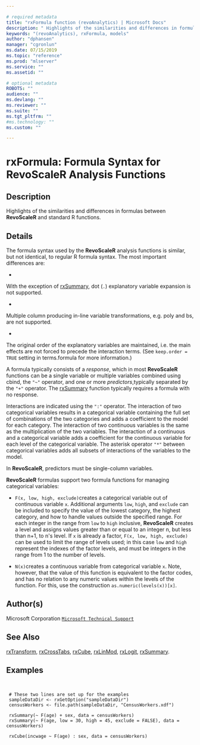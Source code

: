 ```yaml
--- 

# required metadata 
title: "rxFormula function (revoAnalytics) | Microsoft Docs" 
description: " Highlights of the similarities and differences in formulas between **RevoScaleR** and standard R functions. " 
keywords: "(revoAnalytics), rxFormula, models" 
author: "dphansen" 
manager: "cgronlun" 
ms.date: 07/15/2019
ms.topic: "reference" 
ms.prod: "mlserver" 
ms.service: "" 
ms.assetid: "" 

# optional metadata 
ROBOTS: "" 
audience: "" 
ms.devlang: "" 
ms.reviewer: "" 
ms.suite: "" 
ms.tgt_pltfrm: "" 
#ms.technology: "" 
ms.custom: "" 

--- 
```



 # rxFormula: Formula Syntax for RevoScaleR Analysis Functions 
 ## Description

Highlights of the similarities and differences in formulas between
**RevoScaleR** and standard R functions.


 ## Details

The formula syntax used by the **RevoScaleR** analysis functions is similar,
but not identical, to regular R formula syntax. The most important differences
are:


* 
 With the exception of [rxSummary](rxSummary.md), dot (`.`)
explanatory variable expansion is not supported.

* 
 Multiple column producing in-line variable transformations, e.g.
poly and bs, are not supported.

* 
 The original order of the explanatory variables are maintained, i.e.
the main effects are not forced to precede the interaction terms. (See
`keep.order = TRUE` setting in terms.formula for more
information.)



A formula typically consists of a *response*, which in most
**RevoScaleR** functions can be a single variable or multiple variables 
combined using cbind, the `"~"` operator, and one or 
more *predictors*,typically separated by the `"+"` operator.
The [rxSummary](rxSummary.md) function typically requires a formula with no 
response.

Interactions are indicated using the `":"` operator. The interaction of
two categorical variables results in a categorical variable containing the
full set of combinations of the two categories and adds a coefficient to the
model for each category. The interaction of two continuous variables is the
same as the multiplication of the two variables. The interaction of a
continuous and a categorical variable adds a coefficient for the continuous
variable for each level of the categorical variable. The asterisk operator
`"*"` between categorical variables adds all subsets of interactions of
the variables to the model.

In **RevoScaleR**, predictors must be single-column variables. 

**RevoScaleR** formulas support two formula functions for managing
categorical variables:


* `F(x, low, high, exclude)`creates a categorical variable out of continuous variable `x`. Additional arguments `low`, `high`, and `exclude` can be included to specify the value of the lowest category, the highest category, and how to handle values outside the specified range. For each integer in the range from `low` to `high` inclusive, **RevoScaleR** creates a level and assigns values greater than or equal to an integer n, but less than n+1, to n's level. If `x` is already a factor, `F(x, low, high, exclude)` can be used to limit the range of levels used; in this case `low` and `high` represent the indexes of the factor levels, and must be integers  in the range from 1 to the number of levels.


* `N(x)`creates a continuous variable from categorical variable `x`. Note, however, that the value of this  function is equivalent to the factor codes, and has no relation to any  numeric values within the levels of the function. For this, use the construction `as.numeric(levels(x))[x]`.





 ## Author(s)
 Microsoft Corporation [`Microsoft Technical Support`](https://go.microsoft.com/fwlink/?LinkID=698556&clcid=0x409)


 ## See Also

[rxTransform](rxTransform.md),
[rxCrossTabs](rxCrossTabs.md),
[rxCube](rxCube.md),
[rxLinMod](rxLinMod.md),
[rxLogit](rxLogit.md),
[rxSummary](rxSummary.md).

 ## Examples

 ```


  # These two lines are set up for the examples
  sampleDataDir <- rxGetOption("sampleDataDir")
  censusWorkers <- file.path(sampleDataDir, "CensusWorkers.xdf")

  rxSummary(~ F(age) + sex, data = censusWorkers)
  rxSummary(~ F(age, low = 30, high = 45, exclude = FALSE), data = censusWorkers)

  rxCube(incwage ~ F(age) : sex, data = censusWorkers)
```


